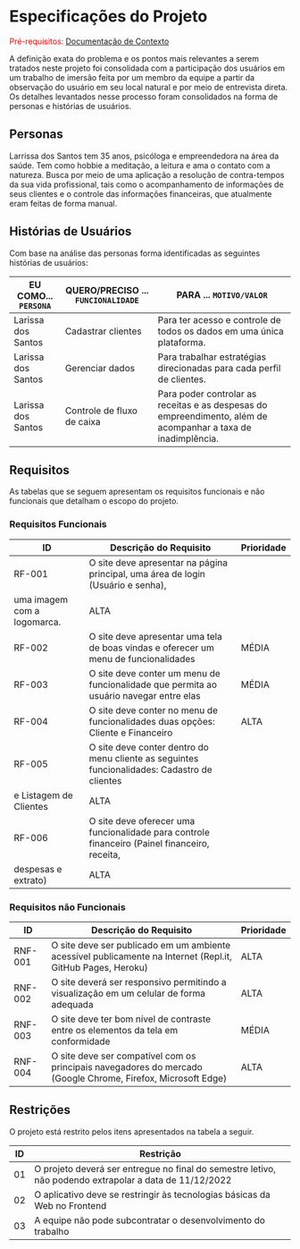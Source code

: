 # Especificações do Projeto

<span style="color:red">Pré-requisitos: <a href="1-Documentação de Contexto.md"> Documentação de Contexto</a></span>

A definição exata do problema e os pontos mais relevantes a serem tratados neste projeto foi consolidada com a participação dos usuários em um trabalho de imersão feita por um membro da equipe a partir da observação do usuário em seu local natural e por meio de entrevista direta. Os detalhes levantados nesse processo foram consolidados na forma de personas e histórias de usuários.

## Personas

Larrissa dos Santos tem 35 anos, psicóloga e empreendedora na área da saúde. Tem como hobbie a meditação, a leitura e ama o contato com a natureza. Busca por meio de uma aplicação a resolução de contra-tempos da sua vida profissional, tais como o acompanhamento de informações de seus clientes e o controle das informações financeiras, que atualmente eram feitas de forma manual. 

## Histórias de Usuários

Com base na análise das personas forma identificadas as seguintes histórias de usuários:

|EU COMO... `PERSONA`| QUERO/PRECISO ... `FUNCIONALIDADE` |PARA ... `MOTIVO/VALOR`                 |
|--------------------|------------------------------------|----------------------------------------|
|Larissa dos Santos  | Cadastrar clientes                 | Para ter acesso e controle de todos os dados em uma única plataforma.| 
|Larissa dos Santos  | Gerenciar dados                    | Para trabalhar estratégias direcionadas para cada perfil de clientes.|
|Larissa dos Santos  | Controle de fluxo de caixa         | Para poder controlar as receitas e as despesas do empreendimento, além de acompanhar a taxa de                                                                 inadimplência.                                                       |                                                             

## Requisitos

As tabelas que se seguem apresentam os requisitos funcionais e não funcionais que detalham o escopo do projeto.

### Requisitos Funcionais

|ID    | Descrição do Requisito  | Prioridade |
|------|-----------------------------------------|----|
|RF-001| O site deve apresentar na página principal, uma área de login (Usuário e senha),
                                                              uma imagem com a logomarca. | ALTA | 
|RF-002| O site deve apresentar uma tela de boas vindas e oferecer um menu de funcionalidades   | MÉDIA |
|RF-003| O site deve conter um menu de funcionalidade que permita ao usuário navegar entre elas | MÉDIA |
|RF-004| O site deve conter no menu de funcionalidades duas opções: Cliente e Financeiro         | ALTA |
|RF-005| O site deve conter dentro do menu cliente as seguintes funcionalidades: Cadastro de clientes
                                                                          e Listagem de Clientes | ALTA |
|RF-006| O site deve oferecer uma funcionalidade para controle financeiro (Painel financeiro, receita,
                                                                             despesas e extrato) | ALTA | 


### Requisitos não Funcionais

|ID     | Descrição do Requisito  |Prioridade |
|-------|-------------------------|----|
|RNF-001| O site deve ser publicado em um ambiente acessível publicamente na Internet (Repl.it, GitHub Pages, Heroku) | ALTA | 
|RNF-002| O site deverá ser responsivo permitindo a visualização em um celular de forma adequada |  ALTA | 
|RNF-003| O site deve ter bom nível de contraste entre os elementos da tela em conformidade | MÉDIA |
|RNF-004| O site deve ser compatível com os principais navegadores do mercado (Google Chrome, Firefox, Microsoft Edge) | ALTA |

## Restrições

O projeto está restrito pelos itens apresentados na tabela a seguir.

|ID| Restrição                                             |
|--|-------------------------------------------------------|
|01| O projeto deverá ser entregue no final do semestre letivo, não podendo extrapolar a data de 11/12/2022 |
|02| O aplicativo deve se restringir às tecnologias básicas da Web no Frontend |
|03| A equipe não pode subcontratar o desenvolvimento do trabalho |
